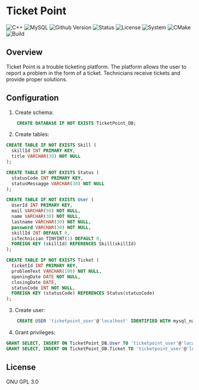 # Ticket Point
  ![C++](https://img.shields.io/badge/C%2B%2B-00599C?style=for-the-badge&logo=c%2B%2B&logoColor=white) ![MySQL](https://img.shields.io/badge/mysql-%2300f.svg?style=for-the-badge&logo=mysql&logoColor=white)
  ![Github Version](https://img.shields.io/badge/version-0.0.2-red) ![Status](https://img.shields.io/badge/status-prototype-red)
  ![License](https://img.shields.io/badge/license-GPL--3.0-blue) ![System](https://img.shields.io/badge/system-Linux-blue) ![CMake](https://img.shields.io/badge/CMake-3.16.3-blue)
  ![Build](https://img.shields.io/badge/build-passing-brightgreen)
  
## Overview
Ticket Point is a trouble ticketing platform.
The platform allows the user to report a problem in the form of a ticket.
Technicians receive tickets and provide proper solutions.

## Configuration
1. Create schema:
```sql
    CREATE DATABASE IF NOT EXISTS TicketPoint_DB;
``` 
2. Create tables:
```sql
CREATE TABLE IF NOT EXISTS Skill (
  skillId INT PRIMARY KEY,
  title VARCHAR(30) NOT NULL
);

CREATE TABLE IF NOT EXISTS Status (
  statusCode INT PRIMARY KEY,
  statusMessagge VARCHAR(30) NOT NULL
);

CREATE TABLE IF NOT EXISTS User (
  UserId INT PRIMARY KEY,
  mail VARCHAR(50) NOT NULL,
  name VARCHAR(30) NOT NULL,
  lastname VARCHAR(30) NOT NULL,
  password VARCHAR(30) NOT NULL,
  skillId INT DEFAULT 0,
  isTechnician TINYINT(1) DEFAULT 0,
  FOREIGN KEY (skillId) REFERENCES Skill(skillId)
);

CREATE TABLE IF NOT EXISTS Ticket (
  ticketId INT PRIMARY KEY,
  problemText VARCHAR(100) NOT NULL,
  openingDate DATE NOT NULL,
  closingDate DATE,
  statusCode INT NOT NULL,
  FOREIGN KEY (statusCode) REFERENCES Status(statusCode)
);
``` 
3. Create user:
```sql
    CREATE USER 'ticketpoint_user'@'localhost' IDENTIFIED WITH mysql_native_password BY 'T!cketPo1ntPassword';
```
4. Grant privileges:
```sql
GRANT SELECT, INSERT ON TicketPoint_DB.User TO 'ticketpoint_user'@'localhost';
GRANT SELECT, INSERT ON TicketPoint_DB.Ticket TO 'ticketpoint_user'@'localhost';
``` 

## License
GNU GPL 3.0